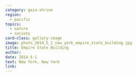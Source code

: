 ```yaml
---
category: gaia-shrine
region:
  - pacific
topics:
  - nature
  - society
card-class: gallery-image
image: photo_2014_5_1_new_york_empire_state_building.jpg
title: Empire State Building
author:
date: 2014-5-1
text: New York, New York
link:
---
```

